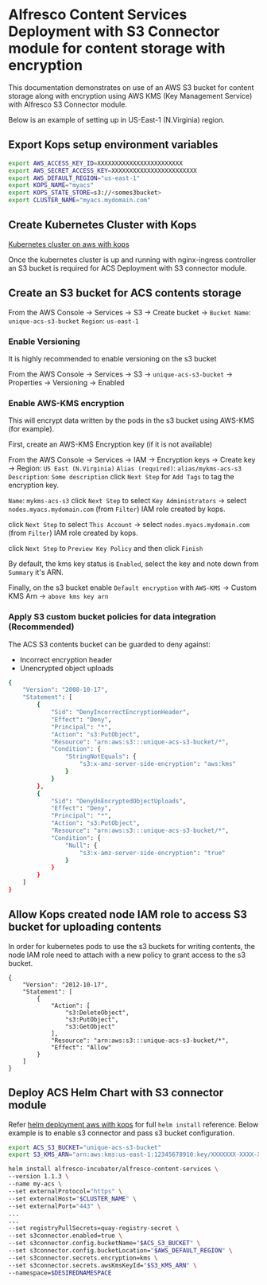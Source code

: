 # Alfresco Content Services Deployment with S3 Connector module for content storage with encryption

This documentation demonstrates on use of an AWS S3 bucket for content storage along with encryption using AWS KMS (Key Management Service) with Alfresco S3 Connector module.

Below is an example of setting up in US-East-1 (N.Virginia) region.

## Export Kops setup environment variables

```bash
export AWS_ACCESS_KEY_ID=XXXXXXXXXXXXXXXXXXXXXXXX
export AWS_SECRET_ACCESS_KEY=XXXXXXXXXXXXXXXXXXXXXXXX
export AWS_DEFAULT_REGION="us-east-1"
export KOPS_NAME="myacs"
export KOPS_STATE_STORE=s3://<somes3bucket>
export CLUSTER_NAME="myacs.mydomain.com"
```

## Create Kubernetes Cluster with Kops

[Kubernetes cluster on aws with kops](../helm-deployment-aws_kops.md#setting-up-kubernetes-cluster-on-aws-with-kops)

Once the kubernetes cluster is up and running with nginx-ingress controller an S3 bucket is required for ACS Deployment with S3 connector module.

## Create an S3 bucket for ACS contents storage

From the AWS Console -> Services -> S3 -> Create bucket -> 
`Bucket Name`: `unique-acs-s3-bucket`
`Region`: `us-east-1`

### Enable Versioning

It is highly recommended to enable versioning on the s3 bucket

From the AWS Console -> Services -> S3 -> `unique-acs-s3-bucket` -> Properties -> Versioning -> Enabled

### Enable AWS-KMS encryption

This will encrypt data written by the pods in the s3 bucket using AWS-KMS (for example).

First, create an AWS-KMS Encryption key (if it is not available)

From the AWS Console -> Services -> IAM -> Encryption keys -> Create key -> Region: `US East (N.Virginia)`
`Alias (required)`: `alias/mykms-acs-s3`
`Description`: `Some description`
click `Next Step` for `Add Tags` to tag the encryption key.

`Name`: `mykms-acs-s3`
click `Next Step` to select `Key Administrators` -> select `nodes.myacs.mydomain.com` (from `Filter`) IAM role created by kops.  

click `Next Step` to select `This Account` -> select `nodes.myacs.mydomain.com` (from `Filter`) IAM role created by kops.

click `Next Step` to `Preview Key Policy` and then click `Finish`

By default, the kms key status is `Enabled`, select the key and note down from `Summary` it's ARN.

Finally, on the s3 bucket enable `Default encryption` with `AWS-KMS` -> Custom KMS Arn -> `above kms key arn`


### Apply S3 custom bucket policies for data integration (Recommended)

The ACS S3 contents bucket can be guarded to deny against:
- Incorrect encryption header
- Unencrypted object uploads

```bash
{
    "Version": "2008-10-17",
    "Statement": [
        {
            "Sid": "DenyIncorrectEncryptionHeader",
            "Effect": "Deny",
            "Principal": "*",
            "Action": "s3:PutObject",
            "Resource": "arn:aws:s3:::unique-acs-s3-bucket/*",
            "Condition": {
                "StringNotEquals": {
                    "s3:x-amz-server-side-encryption": "aws:kms"
                }
            }
        },
        {
            "Sid": "DenyUnEncryptedObjectUploads",
            "Effect": "Deny",
            "Principal": "*",
            "Action": "s3:PutObject",
            "Resource": "arn:aws:s3:::unique-acs-s3-bucket/*",
            "Condition": {
                "Null": {
                    "s3:x-amz-server-side-encryption": "true"
                }
            }
        }
    ]
}
```

## Allow Kops created node IAM role to access S3 bucket for uploading contents

In order for kubernetes pods to use the s3 buckets for writing contents, the node IAM role need to attach with a new policy to grant access to the s3 bucket.

```
{
    "Version": "2012-10-17",
    "Statement": [
        {
            "Action": [
                "s3:DeleteObject",
                "s3:PutObject",
                "s3:GetObject"
            ],
            "Resource": "arn:aws:s3:::unique-acs-s3-bucket/*",
            "Effect": "Allow"
        }
    ]
}
```

## Deploy ACS Helm Chart with S3 connector module

Refer [helm deployment aws with kops](../helm-deployment-aws_kops.md#deploying-alfresco-content-services) for full `helm install` reference.  Below example is to enable s3 connector and pass s3 bucket configuration.

```bash
export ACS_S3_BUCKET="unique-acs-s3-bucket"
export S3_KMS_ARN="arn:aws:kms:us-east-1:12345678910:key/XXXXXXX-XXXX-XXXX-XXXX-XXXXXXXXXXXX"

helm install alfresco-incubator/alfresco-content-services \
--version 1.1.3 \
--name my-acs \
--set externalProtocol="https" \
--set externalHost="$CLUSTER_NAME" \
--set externalPort="443" \
...
...
--set registryPullSecrets=quay-registry-secret \
--set s3connector.enabled=true \
--set s3connector.config.bucketName="$ACS_S3_BUCKET" \
--set s3connector.config.bucketLocation="$AWS_DEFAULT_REGION" \
--set s3connector.secrets.encryption=kms \
--set s3connector.secrets.awsKmsKeyId="$S3_KMS_ARN" \
--namespace=$DESIREDNAMESPACE
```
